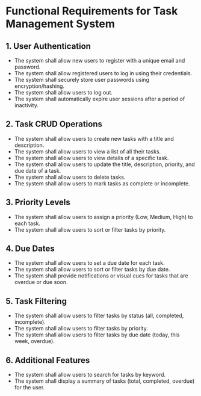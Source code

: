 # Functional Requirements for Task Management System

## 1. User Authentication
- The system shall allow new users to register with a unique email and password.
- The system shall allow registered users to log in using their credentials.
- The system shall securely store user passwords using encryption/hashing.
- The system shall allow users to log out.
- The system shall automatically expire user sessions after a period of inactivity.

## 2. Task CRUD Operations
- The system shall allow users to create new tasks with a title and description.
- The system shall allow users to view a list of all their tasks.
- The system shall allow users to view details of a specific task.
- The system shall allow users to update the title, description, priority, and due date of a task.
- The system shall allow users to delete tasks.
- The system shall allow users to mark tasks as complete or incomplete.

## 3. Priority Levels
- The system shall allow users to assign a priority (Low, Medium, High) to each task.
- The system shall allow users to sort or filter tasks by priority.

## 4. Due Dates
- The system shall allow users to set a due date for each task.
- The system shall allow users to sort or filter tasks by due date.
- The system shall provide notifications or visual cues for tasks that are overdue or due soon.

## 5. Task Filtering
- The system shall allow users to filter tasks by status (all, completed, incomplete).
- The system shall allow users to filter tasks by priority.
- The system shall allow users to filter tasks by due date (today, this week, overdue).

## 6. Additional Features
- The system shall allow users to search for tasks by keyword.
- The system shall display a summary of tasks (total, completed, overdue) for the user.
